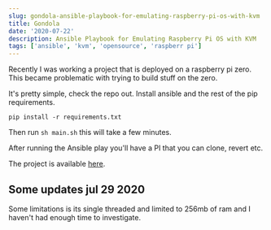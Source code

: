 ```yaml
---
slug: gondola-ansible-playbook-for-emulating-raspberry-pi-os-with-kvm
title: Gondola
date: '2020-07-22'
description: Ansible Playbook for Emulating Raspberry Pi OS with KVM
tags: ['ansible', 'kvm', 'opensource', 'raspberr pi']
---
```


Recently I was working a project that is deployed on a raspberry pi zero. This became problematic with trying to build
stuff on the zero.

It's pretty simple, check the repo out. Install ansible and the rest of the pip requirements.

`pip install -r requirements.txt`

Then run `sh main.sh` this will take a few minutes.

After running the Ansible play you'll have a PI that you can clone, revert etc.

The project is available [here](https://github.com/ncrmro/gondola).

## Some updates jul 29 2020
Some limitations is its single threaded and limited to 256mb of ram and I haven't had enough time to investigate.
